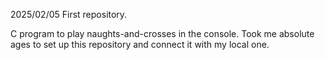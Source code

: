 2025/02/05
First repository.

C program to play naughts-and-crosses in the console.
Took me absolute ages to set up this repository and connect it with my local one.
